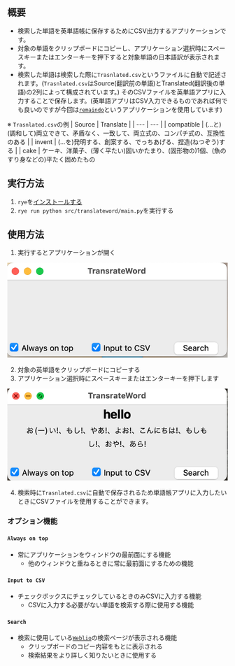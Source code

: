 ## 概要
 - 検索した単語を英単語帳に保存するためにCSV出力するアプリケーションです。
 - 対象の単語をクリップボードにコピーし、アプリケーション選択時にスペースキーまたはエンターキーを押下すると対象単語の日本語訳が表示されます。
 - 検索した単語は検索した際に`Trasnlated.csv`というファイルに自動で記述されます。(`Trasnlated.csv`はSource(翻訳前の単語)とTranslated(翻訳後の単語)の2列によって構成されています。)
 そのCSVファイルを英単語アプリに入力することで保存します。(英単語アプリはCSV入力できるものであれば何でも良いのですが今回は[`remaindo`](https://www.google.com/url?sa=t&source=web&rct=j&opi=89978449&url=https://apps.apple.com/jp/app/%25E5%25BF%2598%25E5%258D%25B4%25E6%259B%25B2%25E7%25B7%259A%25E3%2581%25A7%25E6%259A%2597%25E8%25A8%2598%25E3%2582%25A2%25E3%2583%2597%25E3%2583%25AA-remindo/id1058865810&ved=2ahUKEwjLrO_5ppCIAxWjbvUHHQkGJo4QFnoECAkQAQ&usg=AOvVaw1AMD9lZ3OE_Q0sWM7SHaNf)というアプリケーションを使用しています)

※ `Trasnlated.csv`の例
| Source | Translate |
| --- | --- |
| compatible | (…と)(調和して)両立できて、矛盾なく、一致して、両立式の、コンパチ式の、互換性のある |
| invent | (…を)発明する、創案する、でっちあげる、捏造(ねつぞう)する |
| cake | ケーキ、洋菓子、(薄く平たい)固いかたまり、(固形物の)1個、(魚のすり身などの)平たく固めたもの

## 実行方法
1. `rye`を[インストールする](https://rye.astral.sh)
2. `rye run python src/translateword/main.py`を実行する

## 使用方法
1. 実行するとアプリケーションが開く

![openApplication](static/openApplication.png)

2. 対象の英単語をクリップボードにコピーする
3. アプリケーション選択時にスペースキーまたはエンターキーを押下します
 
![searchedWord](static/searchedWord.png)

4. 検索時に`Trasnlated.csv`に自動で保存されるため単語帳アプリに入力したいときにCSVファイルを使用することができます。
### オプション機能
#### `Always on top`
- 常にアプリケーションをウィンドウの最前面にする機能
    - 他のウィンドウと重ねるときに常に最前面にするための機能
#### `Input to CSV`
- チェックボックスにチェックしているときのみCSVに入力する機能
    - CSVに入力する必要がない単語を検索する際に使用する機能
#### `Search`
- 検索に使用している[`Weblio`](https://ejje.weblio.jp)の検索ページが表示される機能
    - クリップボードのコピー内容をもとに表示される
    - 検索結果をより詳しく知りたいときに使用する



